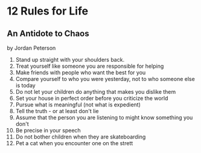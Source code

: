 # 12 Rules for Life
## An Antidote to Chaos
by Jordan Peterson

1. Stand up straight with your shoulders back.
2. Treat yourself like someone you are responsible for helping
3. Make friends with people who want the best for you
4. Compare yourself to who you were yesterday, not to who someone else is today
5. Do not let your children do anything that makes you dislike them
6. Set your house in perfect order before you criticize the world
7. Pursue what is meaningful (not what is expedient)
8. Tell the truth - or at least don't lie
9. Assume that the person you are listening to might know something you don't
10. Be precise in your speech
11. Do not bother children when they are skateboarding
12. Pet a cat when you encounter one on the strett


<!--stackedit_data:
eyJoaXN0b3J5IjpbLTYzNjYyNzk3NiwxMDI3Njk3MTI3XX0=
-->